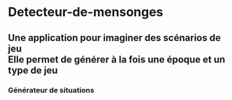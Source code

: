 # Detecteur-de-mensonges
<h2>Une application pour imaginer des scénarios de jeu<br>Elle permet de générer à la fois une époque et un type de jeu</><br>
<h3>Générateur de situations</h3>
